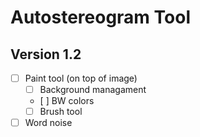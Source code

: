 # Autostereogram Tool

## Version 1.2

- [ ] Paint tool (on top of image)
  - [ ] Background managament
  - [ ] BW colors
  - [ ] Brush tool
- [ ] Word noise
